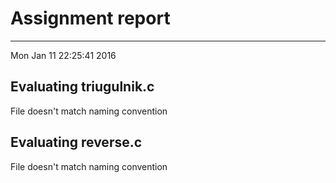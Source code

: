 # Assignment report
---
Mon Jan 11 22:25:41 2016

## Evaluating triugulnik.c

File doesn't match naming convention

## Evaluating reverse.c

File doesn't match naming convention


